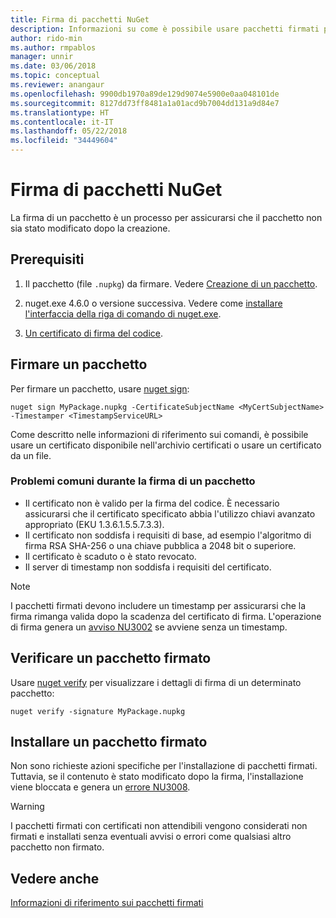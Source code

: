 ```yaml
---
title: Firma di pacchetti NuGet
description: Informazioni su come è possibile usare pacchetti firmati per abilitare la verifica dell'integrità del contenuto.
author: rido-min
ms.author: rmpablos
manager: unnir
ms.date: 03/06/2018
ms.topic: conceptual
ms.reviewer: anangaur
ms.openlocfilehash: 9900db1970a89de129d9074e5900e0aa048101de
ms.sourcegitcommit: 8127dd73ff8481a1a01acd9b7004dd131a9d84e7
ms.translationtype: HT
ms.contentlocale: it-IT
ms.lasthandoff: 05/22/2018
ms.locfileid: "34449604"
---
```

# <a name="signing-nuget-packages"></a>Firma di pacchetti NuGet

La firma di un pacchetto è un processo per assicurarsi che il pacchetto non sia stato modificato dopo la creazione.

## <a name="prerequisites"></a>Prerequisiti

1. Il pacchetto (file `.nupkg`) da firmare. Vedere [Creazione di un pacchetto](creating-a-package.md).

1. nuget.exe 4.6.0 o versione successiva. Vedere come [installare l'interfaccia della riga di comando di nuget.exe](../install-nuget-client-tools.md#nugetexe-cli).

1. [Un certificato di firma del codice](../reference/signed-packages-reference.md#get-a-code-signing-certificate).

## <a name="sign-a-package"></a>Firmare un pacchetto

Per firmare un pacchetto, usare [nuget sign](../tools/cli-ref-sign.md):

```cli
nuget sign MyPackage.nupkg -CertificateSubjectName <MyCertSubjectName> -Timestamper <TimestampServiceURL>
```

Come descritto nelle informazioni di riferimento sui comandi, è possibile usare un certificato disponibile nell'archivio certificati o usare un certificato da un file.

### <a name="common-problems-when-signing-a-package"></a>Problemi comuni durante la firma di un pacchetto

- Il certificato non è valido per la firma del codice. È necessario assicurarsi che il certificato specificato abbia l'utilizzo chiavi avanzato appropriato (EKU 1.3.6.1.5.5.7.3.3).
- Il certificato non soddisfa i requisiti di base, ad esempio l'algoritmo di firma RSA SHA-256 o una chiave pubblica a 2048 bit o superiore.
- Il certificato è scaduto o è stato revocato.
- Il server di timestamp non soddisfa i requisiti del certificato.

> [!Note]
> I pacchetti firmati devono includere un timestamp per assicurarsi che la firma rimanga valida dopo la scadenza del certificato di firma. L'operazione di firma genera un [avviso NU3002](../reference/Errors-and-Warnings.md#nu3002) se avviene senza un timestamp.

## <a name="verify-a-signed-package"></a>Verificare un pacchetto firmato

Usare [nuget verify](../tools/cli-ref-verify.md) per visualizzare i dettagli di firma di un determinato pacchetto:

```cli
nuget verify -signature MyPackage.nupkg
```

## <a name="install-a-signed-package"></a>Installare un pacchetto firmato

Non sono richieste azioni specifiche per l'installazione di pacchetti firmati. Tuttavia, se il contenuto è stato modificato dopo la firma, l'installazione viene bloccata e genera un [errore NU3008](../reference/Errors-and-Warnings.md#nu3008).

> [!Warning]
> I pacchetti firmati con certificati non attendibili vengono considerati non firmati e installati senza eventuali avvisi o errori come qualsiasi altro pacchetto non firmato.

## <a name="see-also"></a>Vedere anche

[Informazioni di riferimento sui pacchetti firmati](../reference/Signed-Packages-Reference.md)
